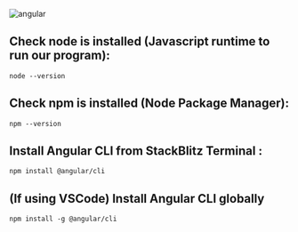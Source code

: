 ![angular](https://user-images.githubusercontent.com/33417377/201498665-814d616c-d53e-4dde-974f-bf2d384aac8c.png)

## Check node is installed (Javascript runtime to run our program): 
````
node --version
````

## Check npm is installed (Node Package Manager): 
````
npm --version
````

## Install Angular CLI from StackBlitz Terminal : 
````
npm install @angular/cli
````

## (If using VSCode) Install Angular CLI globally
````
npm install -g @angular/cli
````


